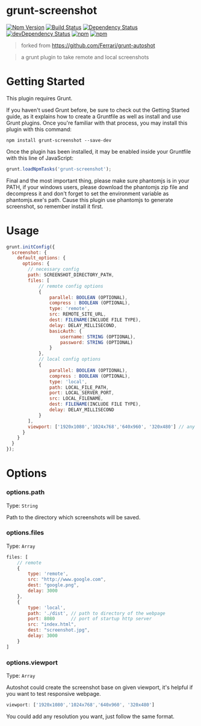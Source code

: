 # grunt-screenshot

[![Npm Version](https://img.shields.io/npm/v/grunt-screenshot.svg)](https://www.npmjs.com/package/grunt-screenshot)
[![Build Status](https://travis-ci.org/gabrielcsapo/grunt-screenshot.svg?branch=master)](https://travis-ci.org/gabrielcsapo/grunt-screenshot) [![Dependency Status](https://david-dm.org/gabrielcsapo/grunt-screenshot.svg)](https://david-dm.org/gabrielcsapo/grunt-screenshot)
[![devDependency Status](https://david-dm.org/gabrielcsapo/grunt-screenshot/dev-status.svg)](https://david-dm.org/gabrielcsapo/grunt-screenshot#info=devDependencies)
[![npm](https://img.shields.io/npm/dt/grunt-screenshot.svg?maxAge=2592000)]()
[![npm](https://img.shields.io/npm/dm/grunt-screenshot.svg?maxAge=2592000)]()

> forked from https://github.com/Ferrari/grunt-autoshot

> a grunt plugin to take remote and local screenshots

# Getting Started

This plugin requires Grunt.

If you haven't used Grunt before, be sure to check out the Getting Started guide, as it explains how to create a Gruntfile as well as install and use Grunt plugins. Once you're familiar with that process, you may install this plugin with this command:

```
npm install grunt-screenshot --save-dev
```

Once the plugin has been installed, it may be enabled inside your Gruntfile with this line of JavaScript:

```javascript
grunt.loadNpmTasks('grunt-screenshot');
```

Final and the most important thing, please make sure phantomjs is in your PATH, if your windows users, please download the phantomjs zip file and decompress it and don't forget to set the environment variable as phantomjs.exe's path. Cause this plugin use phantomjs to generate screenshot, so remember install it first.

# Usage

```javascript
grunt.initConfig({
  screenshot: {
    default_options: {
      options: {
        // necessary config
        path: SCREENSHOT_DIRECTORY_PATH,
        files: [
            // remote config options
            {
                parallel: BOOLEAN (OPTIONAL),
                compress : BOOLEAN (OPTIONAL),
                type: 'remote',
                src: REMOTE_SITE_URL,
                dest: FILENAME(INCLUDE FILE TYPE),
                delay: DELAY_MILLISECOND,
                basicAuth: {
                    username: STRING (OPTIONAL),
                    password: STRING (OPTIONAL)
                }
            },
            // local config options
            {
                parallel: BOOLEAN (OPTIONAL),
                compress : BOOLEAN (OPTIONAL),
                type: 'local',
                path: LOCAL_FILE_PATH,
                port: LOCAL_SERVER_PORT,
                src: LOCAL_FILENAME,
                dest: FILENAME(INCLUDE FILE TYPE),
                delay: DELAY_MILLISECOND
            }
        ],
        viewport: ['1920x1080','1024x768','640x960', '320x480'] // any (X)x(Y) size
      }
    }
  }
});
```

# Options

### options.path

Type: `String`

Path to the directory which screenshots will be saved.

### options.files

Type: `Array`


```javascript
files: [
    // remote
    {
        type: 'remote',
        src: "http://www.google.com",
        dest: "google.png",
        delay: 3000
    },
    {
        type: 'local',
        path: './dist', // path to directory of the webpage
        port: 8080      // port of startup http server
        src: "index.html",
        dest: "screenshot.jpg",
        delay: 3000
    }
]
```

### options.viewport

Type: `Array`

Autoshot could create the screenshot base on given viewport, it's helpful if you want to test responsive webpage.

```javascript
viewport: ['1920x1080','1024x768','640x960', '320x480']
```

You could add any resolution you want, just follow the same format.
